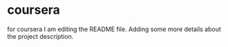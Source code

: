 # coursera
for coursera
I am editing the README file. Adding some more details about the project description.
